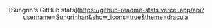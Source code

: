 <div align="center">

  
![Sungrin's GitHub stats](https://github-readme-stats.vercel.app/api?username=Sungrinhan&show_icons=true&theme=dracula
  
  

</div>
